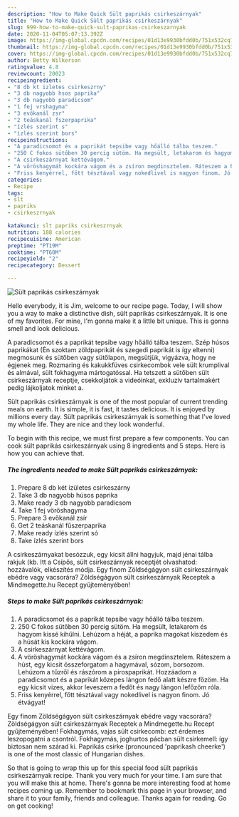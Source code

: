 ```yaml
---
description: "How to Make Quick Sült paprikás csirkeszárnyak"
title: "How to Make Quick Sült paprikás csirkeszárnyak"
slug: 999-how-to-make-quick-sult-paprikas-csirkeszarnyak
date: 2020-11-04T05:07:13.392Z
image: https://img-global.cpcdn.com/recipes/01d13e9930bfdd0b/751x532cq70/sult-paprikas-csirkeszarnyak-recept-foto.jpg
thumbnail: https://img-global.cpcdn.com/recipes/01d13e9930bfdd0b/751x532cq70/sult-paprikas-csirkeszarnyak-recept-foto.jpg
cover: https://img-global.cpcdn.com/recipes/01d13e9930bfdd0b/751x532cq70/sult-paprikas-csirkeszarnyak-recept-foto.jpg
author: Betty Wilkerson
ratingvalue: 4.8
reviewcount: 20023
recipeingredient:
- "8 db kt izletes csirkeszrny"
- "3 db nagyobb hsos paprika"
- "3 db nagyobb paradicsom"
- "1 fej vrshagyma"
- "3 evőkanál zsr"
- "2 teáskanál fszerpaprika"
- "ízlés szerint s"
- "ízlés szerint bors"
recipeinstructions:
- "A paradicsomot és a paprikát tepsibe vagy hőálló tálba teszem."
- "250 C fokos sütőben 30 percig sütöm. Ha megsült, letakarom és hagyom kissé kihűlni. Lehúzom a héját, a paprika magokat kiszedem és a húsát kis kockára vágom."
- "A csirkeszárnyat kettévágom."
- "A vöröshagymát kockára vágom és a zsíron megdinsztelem. Ráteszem a húst, egy kicsit összeforgatom a hagymával, sózom, borsozom. Lehúzom a tűzről és rászórom a pirospaprikát. Hozzáadom a paradicsomot és a paprikát közepes lángon fedő alatt készre főzöm. Ha egy kicsit vizes, akkor leveszem a fedőt és nagy lángon lefőzöm róla."
- "Friss kenyérrel, főtt tésztával vagy nokedlivel is nagyon finom. Jó étvágyat!"
categories:
- Recipe
tags:
- slt
- papriks
- csirkeszrnyak

katakunci: slt papriks csirkeszrnyak 
nutrition: 188 calories
recipecuisine: American
preptime: "PT19M"
cooktime: "PT60M"
recipeyield: "2"
recipecategory: Dessert

---
```



![Sült paprikás csirkeszárnyak](https://img-global.cpcdn.com/recipes/01d13e9930bfdd0b/751x532cq70/sult-paprikas-csirkeszarnyak-recept-foto.jpg)

Hello everybody, it is Jim, welcome to our recipe page. Today, I will show you a way to make a distinctive dish, sült paprikás csirkeszárnyak. It is one of my favorites. For mine, I'm gonna make it a little bit unique. This is gonna smell and look delicious.

A paradicsomot és a paprikát tepsibe vagy hőálló tálba teszem. Szép húsos paprikákat (Én szoktam zöldpaprikát és szegedi paprikát is így eltenni) megmosunk és sütőben vagy sütőlapon, megsütjük, vigyázva, hogy ne égjenek meg. Rozmaring és kakukkfüves csirkecombok vele sült krumplival és almával, sült fokhagyma mártogatóssal. Ha tetszett a sütőben sült csirkeszárnyak receptje, csekkoljátok a videóinkat, exkluzív tartalmakért pedig lájkoljatok minket a.

Sült paprikás csirkeszárnyak is one of the most popular of current trending meals on earth. It is simple, it is fast, it tastes delicious. It is enjoyed by millions every day. Sült paprikás csirkeszárnyak is something that I've loved my whole life. They are nice and they look wonderful.


To begin with this recipe, we must first prepare a few components. You can cook sült paprikás csirkeszárnyak using 8 ingredients and 5 steps. Here is how you can achieve that.

<!--inarticleads1-->

##### The ingredients needed to make Sült paprikás csirkeszárnyak:

1. Prepare 8 db két izületes csirkeszárny
1. Take 3 db nagyobb húsos paprika
1. Make ready 3 db nagyobb paradicsom
1. Take 1 fej vöröshagyma
1. Prepare 3 evőkanál zsír
1. Get 2 teáskanál fűszerpaprika
1. Make ready ízlés szerint só
1. Take ízlés szerint bors


A csirkeszárnyakat besózzuk, egy kicsit állni hagyjuk, majd jénai tálba rakjuk (kb. Itt a Csípős, sült csirkeszárnyak receptjét olvashatod: hozzávalók, elkészítés módja. Egy finom Zöldségágyon sült csirkeszárnyak ebédre vagy vacsorára? Zöldségágyon sült csirkeszárnyak Receptek a Mindmegette.hu Recept gyűjteményében! 

<!--inarticleads2-->

##### Steps to make Sült paprikás csirkeszárnyak:

1. A paradicsomot és a paprikát tepsibe vagy hőálló tálba teszem.
1. 250 C fokos sütőben 30 percig sütöm. Ha megsült, letakarom és hagyom kissé kihűlni. Lehúzom a héját, a paprika magokat kiszedem és a húsát kis kockára vágom.
1. A csirkeszárnyat kettévágom.
1. A vöröshagymát kockára vágom és a zsíron megdinsztelem. Ráteszem a húst, egy kicsit összeforgatom a hagymával, sózom, borsozom. Lehúzom a tűzről és rászórom a pirospaprikát. Hozzáadom a paradicsomot és a paprikát közepes lángon fedő alatt készre főzöm. Ha egy kicsit vizes, akkor leveszem a fedőt és nagy lángon lefőzöm róla.
1. Friss kenyérrel, főtt tésztával vagy nokedlivel is nagyon finom. Jó étvágyat!


Egy finom Zöldségágyon sült csirkeszárnyak ebédre vagy vacsorára? Zöldségágyon sült csirkeszárnyak Receptek a Mindmegette.hu Recept gyűjteményében! Fokhagymás, vajas sült csirkecomb: ezt érdemes leszopogatni a csontról. Fokhagymás, joghurtos pácban sült csirkemell: így biztosan nem szárad ki. Paprikás csirke (pronounced &#39;paprikash cheerke&#39;) is one of the most classic of Hungarian dishes. 

So that is going to wrap this up for this special food sült paprikás csirkeszárnyak recipe. Thank you very much for your time. I am sure that you will make this at home. There's gonna be more interesting food at home recipes coming up. Remember to bookmark this page in your browser, and share it to your family, friends and colleague. Thanks again for reading. Go on get cooking!
